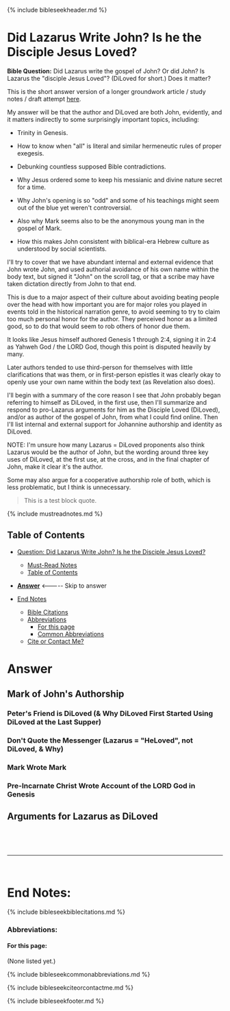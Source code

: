 {% include bibleseekheader.md %}
# Did Lazarus Write John? Is he the Disciple Jesus Loved?

**Bible Question:** Did Lazarus write the gospel of John? Or did John? Is Lazarus the "disciple Jesus Loved"? (DiLoved for short.) Does it matter?

This is the short answer version of a longer groundwork article / study notes / draft attempt [here](DidLazarusWriteJohn).

My answer will be that the author and DiLoved are both John, evidently, and it matters indirectly to some surprisingly important topics, including:

- Trinity in Genesis.

- How to know when "all" is literal and similar hermeneutic rules of proper exegesis.

- Debunking countless supposed Bible contradictions.

- Why Jesus ordered some to keep his messianic and divine nature secret for a time.

- Why John's opening is so "odd" and some of his teachings might seem out of the blue yet weren't controversial.

- Also why Mark seems also to be the anonymous young man in the gospel of Mark.

- How this makes John consistent with biblical-era Hebrew culture as understood by social scientists.

I'll try to cover that we have abundant internal and external evidence that John wrote John, and used authorial avoidance of his own name within the body text, but signed it "John" on the scroll tag, or that a scribe may have taken dictation directly from John to that end.

This is due to a major aspect of their culture about avoiding beating people over the head with how important you are for major roles you played in events told in the historical narration genre, to avoid seeming to try to claim too much personal honor for the author. They perceived honor as a limited good, so to do that would seem to rob others of honor due them.

It looks like Jesus himself authored Genesis 1 through 2:4, signing it in 2:4 as Yahweh God / the LORD God, though this point is disputed heavily by many.

Later authors tended to use third-person for themselves with little clarifications that was them, or in first-person epistles it was clearly okay to openly use your own name within the body text (as Revelation also does).

I'll begin with a summary of the core reason I see that John probably began referring to himself as DiLoved, in the first use, then I'll summarize and respond to pro-Lazarus arguments for him as the Disciple Loved (DiLoved), and/or as author of the gospel of John, from what I could find online. Then I'll list internal and external support for Johannine authorship and identity as DiLoved.

NOTE: I'm unsure how many Lazarus = DiLoved proponents also think Lazarus would be the author of John, but the wording around three key uses of DiLoved, at the first use, at the cross, and in the final chapter of John, make it clear it's the author.

Some may also argue for a cooperative authorship role of both, which is less problematic, but I think is unnecessary.

> This is a test block quote.

{% include mustreadnotes.md %}

## Table of Contents
- [Question: Did Lazarus Write John? Is he the Disciple Jesus Loved?](#did-lazarus-write-john-is-he-the-disciple-jesus-loved)
  - [Must-Read Notes](#must-read-notes)
  - [Table of Contents](#table-of-contents)
- [**Answer**](#answer) <----- Skip to answer

- [End Notes](#end-notes)
  - [Bible Citations](#bible-citations)
  - [Abbreviations](#abbreviations)
    - [For this page](#for-this-page)
    - [Common Abbreviations](#common-abbreviations)
  - [Cite or Contact Me?](#cite-or-contact-me)


# Answer
## Mark of John's Authorship
### Peter's Friend is DiLoved (& Why DiLoved First Started Using DiLoved at the Last Supper)



### Don't Quote the Messenger (Lazarus = "HeLoved", not DiLoved, & Why)



### Mark Wrote Mark



### Pre-Incarnate Christ Wrote Account of the LORD God in Genesis



## Arguments for Lazarus as DiLoved

##


<br>
<br>

---

<br>

# End Notes:

{% include bibleseekbiblecitations.md %}

### Abbreviations:

#### For this page:

(None listed yet.)

{% include bibleseekcommonabbreviations.md %}

{% include bibleseekciteorcontactme.md %}

{% include bibleseekfooter.md %}
